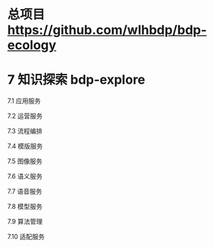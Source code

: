 # 总项目 https://github.com/wlhbdp/bdp-ecology
# 7 知识探索 bdp-explore

7.1 应用服务

7.2 运营服务

7.3 流程编排

7.4 模版服务

7.5 图像服务

7.6 语义服务

7.7 语音服务

7.8 模型服务

7.9 算法管理

7.10 适配服务
